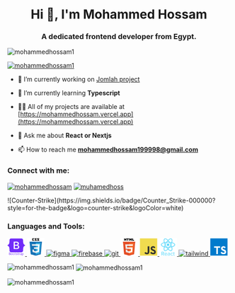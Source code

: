 <h1 align="center">Hi 👋, I'm Mohammed Hossam</h1>
<h3 align="center">A dedicated frontend developer from Egypt.</h3>

<p align="left"> <img src="https://komarev.com/ghpvc/?username=mohammedhossam1&label=Profile%20views&color=0e75b6&style=flat" alt="mohammedhossam1" /> </p>

<p align="left"> <a href="https://github.com/ryo-ma/github-profile-trophy"><img src="https://github-profile-trophy.vercel.app/?username=mohammedhossam1" alt="mohammedhossam1" /></a> </p>

- 🔭 I’m currently working on [Jomlah project](http://shopone.serv5.com.eg/)

- 🌱 I’m currently learning **Typescript**

- 👨‍💻 All of my projects are available at [https://mohammedhossam.vercel.app](https://mohammedhossam.vercel.app)

- 💬 Ask me about **React or Nextjs**

- 📫 How to reach me **mohammedhossam199998@gmail.com**

<h3 align="left">Connect with me:</h3>
<p align="left">
<a href="https://linkedin.com/in/mohammedhossam" target="blank"><img align="center" src="https://raw.githubusercontent.com/rahuldkjain/github-profile-readme-generator/master/src/images/icons/Social/linked-in-alt.svg" alt="mohammedhossam" height="30" width="40" /></a>
<a href="https://fb.com/muhamedhoss" target="blank"><img align="center" src="https://raw.githubusercontent.com/rahuldkjain/github-profile-readme-generator/master/src/images/icons/Social/facebook.svg" alt="muhamedhoss" height="30" width="40" /></a>
</p>
![Counter-Strike](https://img.shields.io/badge/Counter_Strike-000000?style=for-the-badge&logo=counter-strike&logoColor=white)

<h3 align="left">Languages and Tools:</h3>
<p align="left"> <a href="https://getbootstrap.com" target="_blank" rel="noreferrer"> <img src="https://raw.githubusercontent.com/devicons/devicon/master/icons/bootstrap/bootstrap-plain-wordmark.svg" alt="bootstrap" width="40" height="40"/> </a> <a href="https://www.w3schools.com/css/" target="_blank" rel="noreferrer"> <img src="https://raw.githubusercontent.com/devicons/devicon/master/icons/css3/css3-original-wordmark.svg" alt="css3" width="40" height="40"/> </a> <a href="https://www.figma.com/" target="_blank" rel="noreferrer"> <img src="https://www.vectorlogo.zone/logos/figma/figma-icon.svg" alt="figma" width="40" height="40"/> </a> <a href="https://firebase.google.com/" target="_blank" rel="noreferrer"> <img src="https://www.vectorlogo.zone/logos/firebase/firebase-icon.svg" alt="firebase" width="40" height="40"/> </a> <a href="https://git-scm.com/" target="_blank" rel="noreferrer"> <img src="https://www.vectorlogo.zone/logos/git-scm/git-scm-icon.svg" alt="git" width="40" height="40"/> </a> <a href="https://www.w3.org/html/" target="_blank" rel="noreferrer"> <img src="https://raw.githubusercontent.com/devicons/devicon/master/icons/html5/html5-original-wordmark.svg" alt="html5" width="40" height="40"/> </a> <a href="https://developer.mozilla.org/en-US/docs/Web/JavaScript" target="_blank" rel="noreferrer"> <img src="https://raw.githubusercontent.com/devicons/devicon/master/icons/javascript/javascript-original.svg" alt="javascript" width="40" height="40"/> </a> <a href="https://reactjs.org/" target="_blank" rel="noreferrer"> <img src="https://raw.githubusercontent.com/devicons/devicon/master/icons/react/react-original-wordmark.svg" alt="react" width="40" height="40"/> </a> <a href="https://tailwindcss.com/" target="_blank" rel="noreferrer"> <img src="https://www.vectorlogo.zone/logos/tailwindcss/tailwindcss-icon.svg" alt="tailwind" width="40" height="40"/> </a> <a href="https://www.typescriptlang.org/" target="_blank" rel="noreferrer"> <img src="https://raw.githubusercontent.com/devicons/devicon/master/icons/typescript/typescript-original.svg" alt="typescript" width="40" height="40"/> </a> </p>

<p><img align="left" src="https://github-readme-stats.vercel.app/api/top-langs?username=mohammedhossam1&show_icons=true&locale=en&layout=compact" alt="mohammedhossam1" /></p>

<p>&nbsp;<img align="center" src="https://github-readme-stats.vercel.app/api?username=mohammedhossam1&show_icons=true&locale=en" alt="mohammedhossam1" /></p>

<p><img align="center" src="https://github-readme-streak-stats.herokuapp.com/?user=mohammedhossam1&" alt="mohammedhossam1" /></p>
